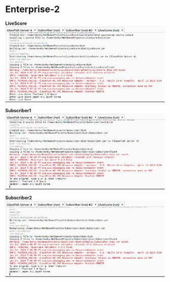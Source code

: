 # Enterprise-2
**LiveScore**
![alt text](./LiveScore.png)

**Subscriber1**
![alt text](./Subscriber1.png)

**Subscriber2**
![alt text](./Subscriber2.png)
